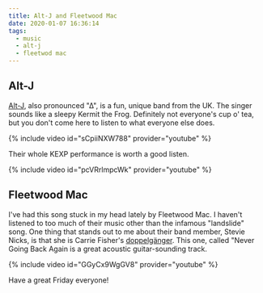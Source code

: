 ```yaml
---
title: Alt-J and Fleetwood Mac
date: 2020-01-07 16:36:14
tags: 
  - music
  - alt-j
  - fleetwod mac
---
```


## Alt-J

[Alt-J](https://en.wikipedia.org/wiki/Alt-J), also pronounced "∆", is a fun, unique band from the UK.  The singer sounds like a sleepy Kermit the Frog. Definitely not everyone's cup o' tea, but you don't come here to listen to what everyone else does.

{% include video id="sCpiiNXW788" provider="youtube" %}

Their whole KEXP performance is worth a good listen.

{% include video id="pcVRrlmpcWk" provider="youtube" %}

## Fleetwood Mac
I've had this song stuck in my head lately by Fleetwood Mac. I haven't listened to too much of their music other than the infamous "landslide" song. One thing that stands out to me about their band member, Stevie Nicks, is that she is Carrie Fisher's [doppelgänger](https://www.google.com/search?q=stevie+nicks+carrie+fisher&safe=active&source=lnms&tbm=isch&sa=X&ved=2ahUKEwib1LS30vXmAhVaZc0KHQHLD-kQ_AUoAXoECAwQAw&biw=958&bih=953#imgrc=_). This one, called "Never Going Back Again is a great acoustic guitar-sounding track.

{% include video id="GGyCx9WgGV8" provider="youtube" %}

Have a great Friday everyone!
